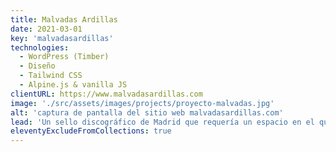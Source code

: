 ```yaml
---
title: Malvadas Ardillas
date: 2021-03-01
key: 'malvadasardillas'
technologies:
  - WordPress (Timber)
  - Diseño
  - Tailwind CSS
  - Alpine.js & vanilla JS
clientURL: https://www.malvadasardillas.com
image: './src/assets/images/projects/proyecto-malvadas.jpg'
alt: 'captura de pantalla del sitio web malvadasardillas.com'
lead: 'Un sello discográfico de Madrid que requería un espacio en el que mostrar la actividad de sus artistas a modo de revista cultural. Tanto el sello como sus proyectos musicales tienen mucha personalidad y un estilo propio, por lo que el diseño web debía adaptarse a ellos y captar su esencia.'
eleventyExcludeFromCollections: true
---
```

